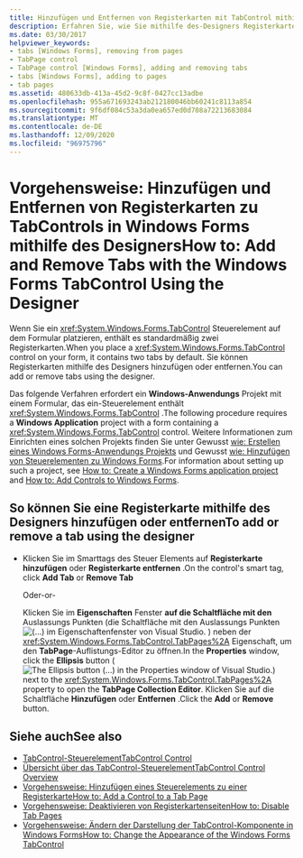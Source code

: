 ```yaml
---
title: Hinzufügen und Entfernen von Registerkarten mit TabControl mithilfe des Designers
description: Erfahren Sie, wie Sie mithilfe des-Designers Registerkarten mit dem Windows Forms TabControl-Steuerelement hinzufügen und entfernen.
ms.date: 03/30/2017
helpviewer_keywords:
- tabs [Windows Forms], removing from pages
- TabPage control
- TabPage control [Windows Forms], adding and removing tabs
- tabs [Windows Forms], adding to pages
- tab pages
ms.assetid: 480633db-413a-45d2-9c8f-0427cc13adbe
ms.openlocfilehash: 955a671693243ab212180046bb60241c8113a854
ms.sourcegitcommit: 9f6df084c53a3da0ea657ed0d708a72213683084
ms.translationtype: MT
ms.contentlocale: de-DE
ms.lasthandoff: 12/09/2020
ms.locfileid: "96975796"
---
```

# <a name="how-to-add-and-remove-tabs-with-the-windows-forms-tabcontrol-using-the-designer"></a><span data-ttu-id="d1a51-103">Vorgehensweise: Hinzufügen und Entfernen von Registerkarten zu TabControls in Windows Forms mithilfe des Designers</span><span class="sxs-lookup"><span data-stu-id="d1a51-103">How to: Add and Remove Tabs with the Windows Forms TabControl Using the Designer</span></span>
<span data-ttu-id="d1a51-104">Wenn Sie ein <xref:System.Windows.Forms.TabControl> Steuerelement auf dem Formular platzieren, enthält es standardmäßig zwei Registerkarten.</span><span class="sxs-lookup"><span data-stu-id="d1a51-104">When you place a <xref:System.Windows.Forms.TabControl> control on your form, it contains two tabs by default.</span></span> <span data-ttu-id="d1a51-105">Sie können Registerkarten mithilfe des Designers hinzufügen oder entfernen.</span><span class="sxs-lookup"><span data-stu-id="d1a51-105">You can add or remove tabs using the designer.</span></span>

 <span data-ttu-id="d1a51-106">Das folgende Verfahren erfordert ein **Windows-Anwendungs** Projekt mit einem Formular, das ein-Steuerelement enthält <xref:System.Windows.Forms.TabControl> .</span><span class="sxs-lookup"><span data-stu-id="d1a51-106">The following procedure requires a **Windows Application** project with a form containing a <xref:System.Windows.Forms.TabControl> control.</span></span> <span data-ttu-id="d1a51-107">Weitere Informationen zum Einrichten eines solchen Projekts finden Sie unter Gewusst [wie: Erstellen eines Windows Forms-Anwendungs Projekts](/visualstudio/ide/step-1-create-a-windows-forms-application-project) und Gewusst [wie: Hinzufügen von Steuerelementen zu Windows Forms](how-to-add-controls-to-windows-forms.md).</span><span class="sxs-lookup"><span data-stu-id="d1a51-107">For information about setting up such a project, see [How to: Create a Windows Forms application project](/visualstudio/ide/step-1-create-a-windows-forms-application-project) and [How to: Add Controls to Windows Forms](how-to-add-controls-to-windows-forms.md).</span></span>

## <a name="to-add-or-remove-a-tab-using-the-designer"></a><span data-ttu-id="d1a51-108">So können Sie eine Registerkarte mithilfe des Designers hinzufügen oder entfernen</span><span class="sxs-lookup"><span data-stu-id="d1a51-108">To add or remove a tab using the designer</span></span>

- <span data-ttu-id="d1a51-109">Klicken Sie im Smarttags des Steuer Elements auf **Registerkarte hinzufügen** oder **Registerkarte entfernen** .</span><span class="sxs-lookup"><span data-stu-id="d1a51-109">On the control's smart tag, click **Add Tab** or **Remove Tab**</span></span>

     <span data-ttu-id="d1a51-110">Oder</span><span class="sxs-lookup"><span data-stu-id="d1a51-110">-or-</span></span>

     <span data-ttu-id="d1a51-111">Klicken Sie im **Eigenschaften** Fenster **auf die Schaltfläche mit den** Auslassungs Punkten (die Schaltfläche mit den Auslassungs Punkten ![ (...) im Eigenschaftenfenster von Visual Studio. ](./media/visual-studio-ellipsis-button.png) ) neben der <xref:System.Windows.Forms.TabControl.TabPages%2A> Eigenschaft, um den **TabPage**-Auflistungs-Editor zu öffnen.</span><span class="sxs-lookup"><span data-stu-id="d1a51-111">In the **Properties** window, click the **Ellipsis** button (![The Ellipsis button (...) in the Properties window of Visual Studio.](./media/visual-studio-ellipsis-button.png)) next to the <xref:System.Windows.Forms.TabControl.TabPages%2A> property to open the **TabPage Collection Editor**.</span></span> <span data-ttu-id="d1a51-112">Klicken Sie auf die Schaltfläche **Hinzufügen** oder **Entfernen** .</span><span class="sxs-lookup"><span data-stu-id="d1a51-112">Click the **Add** or **Remove** button.</span></span>

## <a name="see-also"></a><span data-ttu-id="d1a51-113">Siehe auch</span><span class="sxs-lookup"><span data-stu-id="d1a51-113">See also</span></span>

- [<span data-ttu-id="d1a51-114">TabControl-Steuerelement</span><span class="sxs-lookup"><span data-stu-id="d1a51-114">TabControl Control</span></span>](tabcontrol-control-windows-forms.md)
- [<span data-ttu-id="d1a51-115">Übersicht über das TabControl-Steuerelement</span><span class="sxs-lookup"><span data-stu-id="d1a51-115">TabControl Control Overview</span></span>](tabcontrol-control-overview-windows-forms.md)
- [<span data-ttu-id="d1a51-116">Vorgehensweise: Hinzufügen eines Steuerelements zu einer Registerkarte</span><span class="sxs-lookup"><span data-stu-id="d1a51-116">How to: Add a Control to a Tab Page</span></span>](how-to-add-a-control-to-a-tab-page.md)
- [<span data-ttu-id="d1a51-117">Vorgehensweise: Deaktivieren von Registerkartenseiten</span><span class="sxs-lookup"><span data-stu-id="d1a51-117">How to: Disable Tab Pages</span></span>](how-to-disable-tab-pages.md)
- [<span data-ttu-id="d1a51-118">Vorgehensweise: Ändern der Darstellung der TabControl-Komponente in Windows Forms</span><span class="sxs-lookup"><span data-stu-id="d1a51-118">How to: Change the Appearance of the Windows Forms TabControl</span></span>](how-to-change-the-appearance-of-the-windows-forms-tabcontrol.md)
